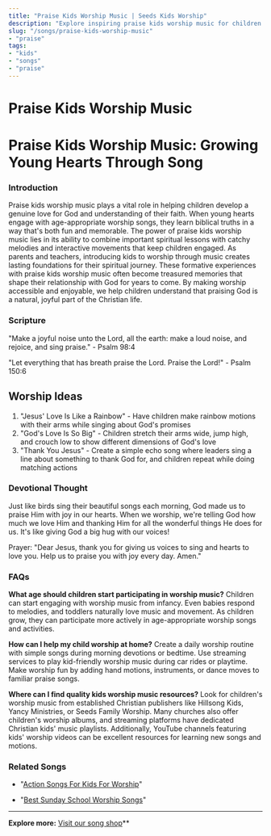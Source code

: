 ```yaml
---
title: "Praise Kids Worship Music | Seeds Kids Worship"
description: "Explore inspiring praise kids worship music for children's worship and faith development. Biblical music resources for families and ministry."
slug: "/songs/praise-kids-worship-music"
- "praise"
tags:
- "kids"
- "songs"
- "praise"
---
```


# Praise Kids Worship Music

# Praise Kids Worship Music: Growing Young Hearts Through Song

### Introduction
Praise kids worship music plays a vital role in helping children develop a genuine love for God and understanding of their faith. When young hearts engage with age-appropriate worship songs, they learn biblical truths in a way that's both fun and memorable. The power of praise kids worship music lies in its ability to combine important spiritual lessons with catchy melodies and interactive movements that keep children engaged. As parents and teachers, introducing kids to worship through music creates lasting foundations for their spiritual journey. These formative experiences with praise kids worship music often become treasured memories that shape their relationship with God for years to come. By making worship accessible and enjoyable, we help children understand that praising God is a natural, joyful part of the Christian life.

### Scripture
"Make a joyful noise unto the Lord, all the earth: make a loud noise, and rejoice, and sing praise." - Psalm 98:4

"Let everything that has breath praise the Lord. Praise the Lord!" - Psalm 150:6

## Worship Ideas
1. "Jesus' Love Is Like a Rainbow" - Have children make rainbow motions with their arms while singing about God's promises
2. "God's Love Is So Big" - Children stretch their arms wide, jump high, and crouch low to show different dimensions of God's love
3. "Thank You Jesus" - Create a simple echo song where leaders sing a line about something to thank God for, and children repeat while doing matching actions

### Devotional Thought
Just like birds sing their beautiful songs each morning, God made us to praise Him with joy in our hearts. When we worship, we're telling God how much we love Him and thanking Him for all the wonderful things He does for us. It's like giving God a big hug with our voices!

Prayer: "Dear Jesus, thank you for giving us voices to sing and hearts to love you. Help us to praise you with joy every day. Amen."

### FAQs
**What age should children start participating in worship music?**
Children can start engaging with worship music from infancy. Even babies respond to melodies, and toddlers naturally love music and movement. As children grow, they can participate more actively in age-appropriate worship songs and activities.

**How can I help my child worship at home?**
Create a daily worship routine with simple songs during morning devotions or bedtime. Use streaming services to play kid-friendly worship music during car rides or playtime. Make worship fun by adding hand motions, instruments, or dance moves to familiar praise songs.

**Where can I find quality kids worship music resources?**
Look for children's worship music from established Christian publishers like Hillsong Kids, Yancy Ministries, or Seeds Family Worship. Many churches also offer children's worship albums, and streaming platforms have dedicated Christian kids' music playlists. Additionally, YouTube channels featuring kids' worship videos can be excellent resources for learning new songs and motions.

### Related Songs

- "[Action Songs For Kids For Worship](/songs/action-songs-for-kids-for-worship/)"

- "[Best Sunday School Worship Songs](/songs/best-sunday-school-worship-songs/)"

---

**Explore more:** [Visit our song shop](https://seedskidsworship.com/shop)**

<!-- Schema Markup -->
<script type="application/ld+json">
{
  "@context": "https://schema.org",
  "@type": "MusicRecording",
  "name": "Praise Kids Worship Music",
  "byArtist": {
    "@type": "MusicGroup",
    "name": "Seeds Kids Worship"
  },
  "isFamilyFriendly": true,
  "url": "https://seedskidsworship.com/songs/praise-kids-worship-music/"
}
</script>